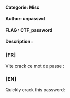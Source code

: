 #### Categorie: Misc 
#### **Author**: unpasswd 
#### **FLAG** : CTF_**password** 

#### Description :
### [FR]
Vite crack ce mot de passe :
### [EN]
Quickly crack this password:
